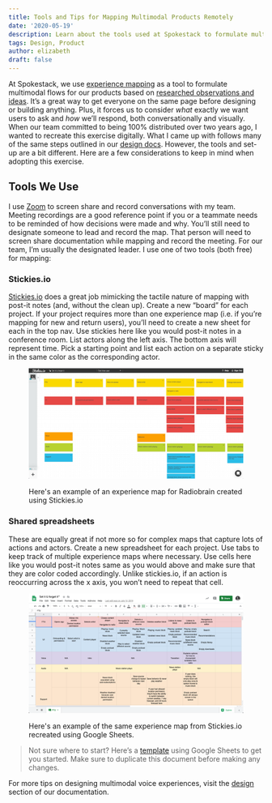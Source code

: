 ```yaml
---
title: Tools and Tips for Mapping Multimodal Products Remotely
date: '2020-05-19'
description: Learn about the tools used at Spokestack to formulate multimodal flows for products and design Independent Voice Assistants.
tags: Design, Product
author: elizabeth
draft: false
---
```


At Spokestack, we use [experience mapping](https://spokestack.io/docs/Design/map-out-integration) as a tool to formulate multimodal flows for our products based on [researched observations and ideas](https://spokestack.io/blog/user-research-for-voice-experiences). It’s a great way to get everyone on the same page before designing or building anything. Plus, it forces us to consider _what_ exactly we want users to ask and _how_ we’ll respond, both conversationally and visually. When our team committed to being 100% distributed over two years ago, I wanted to recreate this exercise digitally. What I came up with follows many of the same steps outlined in our [design docs](https://spokestack.io/docs/Design/getting-started). However, the tools and set-up are a bit different. Here are a few considerations to keep in mind when adopting this exercise.

## Tools We Use

I use [Zoom](https://zoom.us/) to screen share and record conversations with my team. Meeting recordings are a good reference point if you or a teammate needs to be reminded of how decisions were made and why. You’ll still need to designate someone to lead and record the map. That person will need to screen share documentation while mapping and record the meeting. For our team, I’m usually the designated leader. I use one of two tools (both free) for mapping:

### Stickies.io

[Stickies.io](https://stickies.io/) does a great job mimicking the tactile nature of mapping with post-it notes (and, without the clean up). Create a new “board” for each project. If your project requires more than one experience map (i.e. if you’re mapping for new and return users), you’ll need to create a new sheet for each in the top nav. Use stickies here like you would post-it notes in a conference room. List actors along the left axis. The bottom axis will represent time. Pick a starting point and list each action on a separate sticky in the same color as the corresponding actor.

<figure>

![Stickies.io](./stickies.png)

<figcaption>Here's an example of an experience map for Radiobrain created using Stickies.io</figcaption>
</figure>

### Shared spreadsheets

These are equally great if not more so for complex maps that capture lots of actions and actors. Create a new spreadsheet for each project. Use tabs to keep track of multiple experience maps where necessary. Use cells here like you would post-it notes same as you would above and make sure that they are color coded accordingly. Unlike stickies.io, if an action is reoccurring across the x axis, you won’t need to repeat that cell.

<figure>

![Google Spreadsheets](./sheet.png)

<figcaption>Here's an example of the same experience map from Stickies.io recreated using Google Sheets.</figcaption>
</figure>

> Not sure where to start? Here’s a [template](https://docs.google.com/spreadsheets/d/1epKA1i_2Cbb8sCEnV_D1mHl4VHfdJhY7-EXZGIrPjbM/edit?usp=sharing) using Google Sheets to get you started. Make sure to duplicate this document before making any changes.

For more tips on designing multimodal voice experiences, visit the [design](https://spokestack.io/docs/Design/getting-started) section of our documentation.
